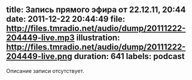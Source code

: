 title: Запись прямого эфира от 22.12.11, 20:44
date: 2011-12-22 20:44:49
file: http://files.tmradio.net/audio/dump/20111222-204449-live.mp3
illustration: http://files.tmradio.net/audio/dump/20111222-204449-live.png
duration: 641
labels: podcast
---
Описание записи отсутствует.
